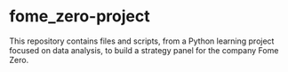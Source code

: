 # fome_zero-project
This repository contains files and scripts, from a Python learning project focused on data analysis, to build a strategy panel for the company Fome Zero.
